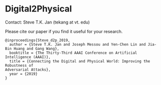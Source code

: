 # Digital2Physical

Contact: Steve T.K. Jan (tekang at vt. edu)

Please cite our paper if you find it useful for your research.

```
@inproceedings{Steve_d2p_2019,
  author = {Steve T.K. Jan and Joseph Messou and Yen-Chen Lin and Jia-Bin Huang and Gang Wang},
  booktitle = {The Thirty-Third AAAI Conference on Artificial Intelligence (AAAI)},
  title = {Connecting the Digital and Physical World: Improving the Robustness of
Adversarial Attacks},
  year = {2019}
}
```
